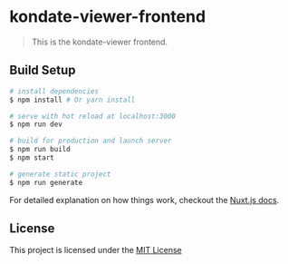 # kondate-viewer-frontend

> This is the kondate-viewer frontend.

## Build Setup

``` bash
# install dependencies
$ npm install # Or yarn install

# serve with hot reload at localhost:3000
$ npm run dev

# build for production and launch server
$ npm run build
$ npm start

# generate static project
$ npm run generate
```

For detailed explanation on how things work, checkout the [Nuxt.js docs](https://github.com/nuxt/nuxt.js).

## License

This project is licensed under the [MIT License](https://github.com/kondate-viewer/kondate-viewer-frontend/blob/master/LICENSE)
